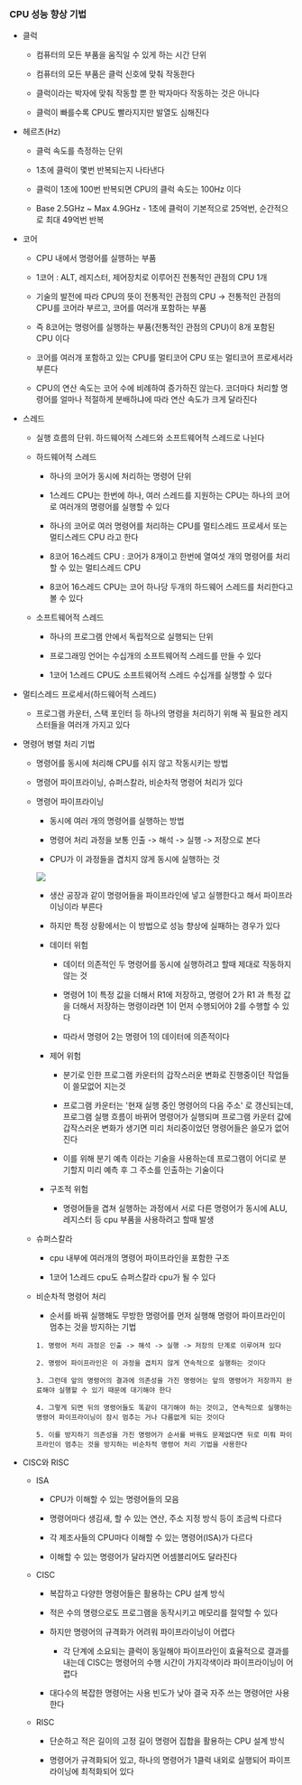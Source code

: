 ### CPU 성능 향상 기법

* 클럭

    - 컴퓨터의 모든 부품을 움직일 수 있게 하는 시간 단위

    - 컴퓨터의 모든 부품은 클럭 신호에 맞춰 작동한다

    - 클럭이라는 박자에 맞춰 작동할 뿐 한 박자마다 작동하는 것은 아니다

    - 클럭이 빠를수록 CPU도 빨라지지만 발열도 심해진다

* 헤르츠(Hz)

    - 클럭 속도를 측정하는 단위

    - 1초에 클럭이 몇번 반복되는지 나타낸다

    - 클럭이 1초에 100번 반복되면 CPU의 클럭 속도는 100Hz 이다

    - Base 2.5GHz ~ Max 4.9GHz - 1초에 클럭이 기본적으로 25억번, 순간적으로 최대 49억번 반복

* 코어

    - CPU 내에서 명령어를 실행하는 부품

    - 1코어 : ALT, 레지스터, 제어장치로 이루어진 전통적인 관점의 CPU 1개

    - 기술의 발전에 따라 CPU의 뜻이 전통적인 관점의 CPU -> 전통적인 관점의 CPU를 코어라 부르고, 코어를 여러개 포함하는 부품 

    - 즉 8코어는 명령어를 실행하는 부품(전통적인 관점의 CPU)이 8개 포함된 CPU 이다

    - 코어를 여러개 포함하고 있는 CPU를 멀티코어 CPU 또는 멀티코어 프로세서라 부른다

    - CPU의 연산 속도는 코어 수에 비례하여 증가하진 않는다. 코더마다 처리할 명령어를 얼마나 적절하게 분배하냐에 따라 연산 속도가 크게 달라진다

* 스레드

    - 실행 흐름의 단위. 하드웨어적 스레드와 소프트웨어적 스레드로 나뉜다

    - 하드웨어적 스레드

        - 하나의 코어가 동시에 처리하는 명령어 단위

        - 1스레드 CPU는 한번에 하나, 여러 스레드를 지원하는 CPU는 하나의 코어로 여러개의 명령어를 실행할 수 있다

        - 하나의 코어로 여러 명령어를 처리하는 CPU를 멀티스레드 프로세서 또는 멀티스레드 CPU 라고 한다

        - 8코어 16스레드 CPU : 코어가 8개이고 한번에 열여섯 개의 명령어를 처리할 수 있는 멀티스레드 CPU

        - 8코어 16스레드 CPU는 코어 하나당 두개의 하드웨어 스레드를 처리한다고 볼 수 있다


    - 소프트웨어적 스레드

        - 하나의 프로그램 안에서 독립적으로 실행되는 단위

        - 프로그래밍 언어는 수십개의 소프트웨어적 스레드를 만들 수 있다

        - 1코어 1스레드 CPU도 소프트웨어적 스레드 수십개를 실행할 수 있다


* 멀티스레드 프로세서(하드웨어적 스레드)

    - 프로그램 카운터, 스택 포인터 등 하나의 명령을 처리하기 위해 꼭 필요한 레지스터들을 여러개 가지고 있다

* 명령어 병렬 처리 기법

    - 명령어를 동시에 처리해 CPU를 쉬지 않고 작동시키는 방법

    - 명령어 파이프라이닝, 슈퍼스칼라, 비순차적 명령어 처리가 있다

    - 명령어 파이프라이닝

        - 동시에 여러 개의 명령어를 실행하는 방법

        - 명령어 처리 과정을 보통 인출 -> 해석 -> 실행 -> 저장으로 본다

        - CPU가 이 과정들을 겹치지 않게 동시에 실행하는 것

        <img src ="https://github.com/user-attachments/assets/d30fb02c-f462-40cc-bc92-d903ea0ffe56">

        - 생산 공장과 같이 명령어들을 파이프라인에 넣고 실행한다고 해서 파이프라이닝이라 부른다

        - 하지만 특정 상황에서는 이 방법으로 성능 향상에 실패하는 경우가 있다

        - 데이터 위험

            - 데이터 의존적인 두 명령어를 동시에 실행하려고 할때 제대로 작동하지 않는 것

            - 명령어 1이 특정 값을 더해서 R1에 저장하고, 명령어 2가 R1 과 특정 값을 더해서 저장하는 명령이라면 1이 먼저 수행되어야 2를 수행할 수 있다

            - 따라서 명령어 2는 명령어 1의 데이터에 의존적이다

        - 제어 위험

            - 분기로 인한 프로그램 카운터의 갑작스러운 변화로 진행중이던 작업들이 쓸모없어 지는것

            - 프로그램 카운터는 '현재 실행 중인 명령어의 다음 주소' 로 갱신되는데, 프로그램 실행 흐름이 바뀌어 명령어가 실행되며 프로그램 카운터 값에 갑작스러운 변화가 생기면 미리 처리중이었던 명령어들은 쓸모가 없어진다

            - 이를 위해 분기 예측 이라는 기술을 사용하는데 프로그램이 어디로 분기할지 미리 예측 후 그 주소를 인출하는 기술이다

        - 구조적 위험

            - 명령어들을 겹쳐 실행하는 과정에서 서로 다른 명령어가 동시에 ALU, 레지스터 등 cpu 부품을 사용하려고 할때 발생

    - 슈퍼스칼라

        - cpu 내부에 여러개의 명령어 파이프라인을 포함한 구조

        - 1코어  1스레드 cpu도 슈퍼스칼라 cpu가 될 수 있다


    - 비순차적 명령어 처리

        - 순서를 바꿔 실행해도 무방한 명령어를 먼저 실행해 명령어 파이프라인이 멈추는 것을 방지하는 기법

        ```
        1. 명령어 처리 과정은 인출 -> 해석 -> 실행 -> 저장의 단계로 이루어져 있다

        2. 명령어 파이프라인은 이 과정을 겹치지 않게 연속적으로 실행하는 것이다

        3. 그런데 앞의 명령어의 결과에 의존성을 가진 명령어는 앞의 명령어가 저장까지 완료해야 실행할 수 있기 때문에 대기해야 한다
        
        4. 그렇게 되면 뒤의 명령어들도 똑같이 대기해야 하는 것이고, 연속적으로 실행하는 명령어 파이프라이닝이 잠시 멈추는 거나 다름없게 되는 것이다

        5. 이를 방지하기 의존성을 가진 명령어가 순서를 바꿔도 문제없다면 뒤로 미뤄 파이프라인이 멈추는 것을 방지하는 비순차적 명령어 처리 기법을 사용한다
        ```

* CISC와 RISC

    - ISA

        - CPU가 이해할 수 있는 명령어들의 모음

        - 명령어마다 생김새, 할 수 있는 연산, 주소 지정 방식 등이 조금씩 다르다

        - 각 제조사들의 CPU마다 이해할 수 있는 명령어(ISA)가 다르다

        - 이해할 수 있는 명령어가 달라지면 어셈블리어도 달라진다

    - CISC

        - 복잡하고 다양한 명령어들은 활용하는 CPU 설계 방식

        - 적은 수의 명령으로도 프로그램을 동작시키고 메모리를 절약할 수 있다

        - 하지만 명령어의 규격화가 어려워 파이프라이닝이 어렵다

            - 각 단계에 소요되는 클럭이 동일해야 파이프라인이 효율적으로 결과를 내는데 CISC는 명령어의 수행 시간이 가지각색이라 파이프라이닝이 어렵다

        - 대다수의 복잡한 명령어는 사용 빈도가 낮아 결국 자주 쓰는 명령어만 사용한다

    - RISC

        - 단순하고 적은 길이의 고정 길이 명령어 집합을 활용하는 CPU 설계 방식

        - 명령어가 규격화되어 있고, 하나의 명령어가 1클럭 내외로 실행되어 파이프라이닝에 최적화되어 있다

